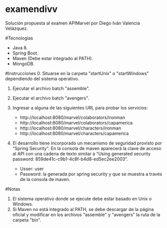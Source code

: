 ﻿# examendivv
Solución propuesta al examen APIMarvel por Diego Iván Valencia Velázquez.

#Tecnologías
- Java 8.
- Spring Boot.
- Maven (Debe estar integrado al PATH).
- MongoDB.

#Instrucciones
0. Situarse en la carpeta "startUnix" o "startWindows" dependiendo del sistema operativo.
1. Ejecutar el archivo batch "assemble".
2. Ejecutar el archivo batch "avengers".
3. Ingresar a alguna de las siguientes URL para probar los servicios:

	- http://localhost:8080/marvel/colaborators/ironman
	- http://localhost:8080/marvel/colaborators/capamerica
	- http://localhost:8080/marvel/characters/ironman
	- http://localhost:8080/marvel/characters/capamerica

4. El desarrollo tiene incorporado un mecanismo de seguridad provisto por "Spring Security".
   En la consola de maven aparecerá la clave de acceso al API con una cadena de texto similar a
   "Using generated security password: 859de41c-c9b1-4c8f-b4d8-ed5ec2ee2003".

	- Usser: user
	- Password: la generada por spring security y que se muestra a través de la consola de maven.

#Notas
1. El sistema operativo donde se ejecute debe estar basado en Unix o Windows.
2. Si Maven no está integrado al PATH, se debe descargar de la página oficial y modificar en los archivos "assemble" y "avengers" la ruta de la carpeta "bin".
